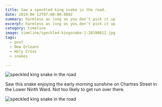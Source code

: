 ```yaml
---
title: Saw a speckled king snake in the road.
date: 2019-06-12T07:00:00.000Z
summary: harmless as long as you don't pick it up
excerpt: harmless as long as you don't pick it up
category: timeline
image: timeline/speckled-kingsnake-1-20190612.jpg
tags:
  - post 
  - New Orleans
  - Holy Cross
  - snakes

---
```


![speckled king snake in the road](/static/img/timeline/speckled-kingsnake-1-20190612.jpg "speckled king snake in the road")

Saw this snake enjoying the early morning sunshine on Chartres Street in the Lower Ninth Ward. Not too likely to get run over there.

![speckled king snake in the road](/static/img/timeline/speckled-kingsnake-2-20190612.jpg "speckled king snake in the road")